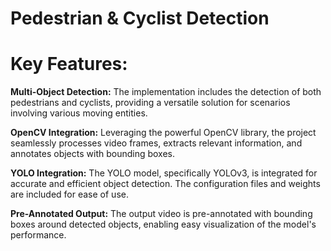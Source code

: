 # Pedestrian & Cyclist Detection

# Key Features:

**Multi-Object Detection:**
The implementation includes the detection of both pedestrians and cyclists, providing a versatile solution for scenarios involving various moving entities.

**OpenCV Integration:** 
Leveraging the powerful OpenCV library, the project seamlessly processes video frames, extracts relevant information, and annotates objects with bounding boxes.

**YOLO Integration:**
The YOLO model, specifically YOLOv3, is integrated for accurate and efficient object detection. The configuration files and weights are included for ease of use.

**Pre-Annotated Output:**
 The output video is pre-annotated with bounding boxes around detected objects, enabling easy visualization of the model's performance.
